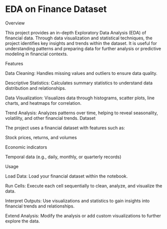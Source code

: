 # EDA on Finance Dataset
Overview

This project provides an in-depth Exploratory Data Analysis (EDA) of financial data. Through data visualization and statistical techniques, the project identifies key insights and trends within the dataset. It is useful for understanding patterns and preparing data for further analysis or predictive modeling in financial contexts.

Features

Data Cleaning: Handles missing values and outliers to ensure data quality.

Descriptive Statistics: Calculates summary statistics to understand data distribution and relationships.

Data Visualization: Visualizes data through histograms, scatter plots, line charts, and heatmaps for correlation.

Trend Analysis: Analyzes patterns over time, helping to reveal seasonality, volatility, and other financial trends.
Dataset

The project uses a financial dataset with features such as:

Stock prices, returns, and volumes

Economic indicators

Temporal data (e.g., daily, monthly, or quarterly records)

Usage

Load Data: Load your financial dataset within the notebook.

Run Cells: Execute each cell sequentially to clean, analyze, and visualize the data.

Interpret Outputs: Use visualizations and statistics to gain insights into financial trends and relationships.

Extend Analysis: Modify the analysis or add custom visualizations to further explore the data.
